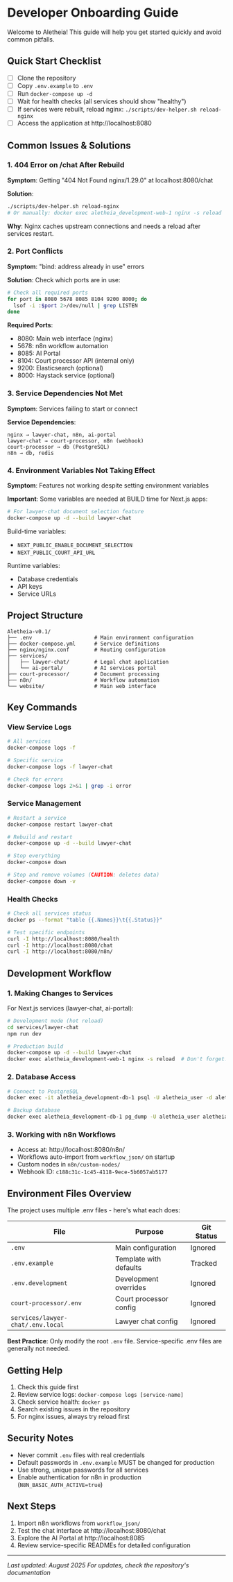 # Developer Onboarding Guide

Welcome to Aletheia! This guide will help you get started quickly and avoid common pitfalls.

## Quick Start Checklist

- [ ] Clone the repository
- [ ] Copy `.env.example` to `.env` 
- [ ] Run `docker-compose up -d`
- [ ] Wait for health checks (all services should show "healthy")
- [ ] If services were rebuilt, reload nginx: `./scripts/dev-helper.sh reload-nginx`
- [ ] Access the application at http://localhost:8080

## Common Issues & Solutions

### 1. 404 Error on /chat After Rebuild
**Symptom**: Getting "404 Not Found nginx/1.29.0" at localhost:8080/chat

**Solution**: 
```bash
./scripts/dev-helper.sh reload-nginx
# Or manually: docker exec aletheia_development-web-1 nginx -s reload
```
**Why**: Nginx caches upstream connections and needs a reload after services restart.

### 2. Port Conflicts
**Symptom**: "bind: address already in use" errors

**Solution**: Check which ports are in use:
```bash
# Check all required ports
for port in 8080 5678 8085 8104 9200 8000; do
  lsof -i :$port 2>/dev/null | grep LISTEN
done
```

**Required Ports**:
- 8080: Main web interface (nginx)
- 5678: n8n workflow automation
- 8085: AI Portal
- 8104: Court processor API (internal only)
- 9200: Elasticsearch (optional)
- 8000: Haystack service (optional)

### 3. Service Dependencies Not Met
**Symptom**: Services failing to start or connect

**Service Dependencies**:
```
nginx → lawyer-chat, n8n, ai-portal
lawyer-chat → court-processor, n8n (webhook)
court-processor → db (PostgreSQL)
n8n → db, redis
```

### 4. Environment Variables Not Taking Effect
**Symptom**: Features not working despite setting environment variables

**Important**: Some variables are needed at BUILD time for Next.js apps:
```bash
# For lawyer-chat document selection feature
docker-compose up -d --build lawyer-chat
```

Build-time variables:
- `NEXT_PUBLIC_ENABLE_DOCUMENT_SELECTION`
- `NEXT_PUBLIC_COURT_API_URL`

Runtime variables:
- Database credentials
- API keys
- Service URLs

## Project Structure

```
Aletheia-v0.1/
├── .env                    # Main environment configuration
├── docker-compose.yml      # Service definitions
├── nginx/nginx.conf        # Routing configuration
├── services/
│   ├── lawyer-chat/        # Legal chat application
│   └── ai-portal/          # AI services portal
├── court-processor/        # Document processing
├── n8n/                    # Workflow automation
└── website/                # Main web interface
```

## Key Commands

### View Service Logs
```bash
# All services
docker-compose logs -f

# Specific service
docker-compose logs -f lawyer-chat

# Check for errors
docker-compose logs 2>&1 | grep -i error
```

### Service Management
```bash
# Restart a service
docker-compose restart lawyer-chat

# Rebuild and restart
docker-compose up -d --build lawyer-chat

# Stop everything
docker-compose down

# Stop and remove volumes (CAUTION: deletes data)
docker-compose down -v
```

### Health Checks
```bash
# Check all services status
docker ps --format "table {{.Names}}\t{{.Status}}"

# Test specific endpoints
curl -I http://localhost:8080/health
curl -I http://localhost:8080/chat
curl -I http://localhost:8080/n8n/
```

## Development Workflow

### 1. Making Changes to Services

For Next.js services (lawyer-chat, ai-portal):
```bash
# Development mode (hot reload)
cd services/lawyer-chat
npm run dev

# Production build
docker-compose up -d --build lawyer-chat
docker exec aletheia_development-web-1 nginx -s reload  # Don't forget!
```

### 2. Database Access
```bash
# Connect to PostgreSQL
docker exec -it aletheia_development-db-1 psql -U aletheia_user -d aletheia_db

# Backup database
docker exec aletheia_development-db-1 pg_dump -U aletheia_user aletheia_db > backup.sql
```

### 3. Working with n8n Workflows
- Access at: http://localhost:8080/n8n/
- Workflows auto-import from `workflow_json/` on startup
- Custom nodes in `n8n/custom-nodes/`
- Webhook ID: `c188c31c-1c45-4118-9ece-5b6057ab5177`

## Environment Files Overview

The project uses multiple .env files - here's what each does:

| File | Purpose | Git Status |
|------|---------|------------|
| `.env` | Main configuration | Ignored |
| `.env.example` | Template with defaults | Tracked |
| `.env.development` | Development overrides | Ignored |
| `court-processor/.env` | Court processor config | Ignored |
| `services/lawyer-chat/.env.local` | Lawyer chat config | Ignored |

**Best Practice**: Only modify the root `.env` file. Service-specific .env files are generally not needed.

## Getting Help

1. Check this guide first
2. Review service logs: `docker-compose logs [service-name]`
3. Check service health: `docker ps`
4. Search existing issues in the repository
5. For nginx issues, always try reload first

## Security Notes

- Never commit `.env` files with real credentials
- Default passwords in `.env.example` MUST be changed for production
- Use strong, unique passwords for all services
- Enable authentication for n8n in production (`N8N_BASIC_AUTH_ACTIVE=true`)

## Next Steps

1. Import n8n workflows from `workflow_json/`
2. Test the chat interface at http://localhost:8080/chat
3. Explore the AI Portal at http://localhost:8085
4. Review service-specific READMEs for detailed configuration

---

*Last updated: August 2025*
*For updates, check the repository's documentation*